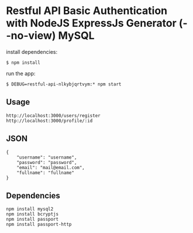 # Restful API Basic Authentication with NodeJS ExpressJs Generator (--no-view) MySQL

install dependencies:
```
$ npm install
```

run the app:
```
$ DEBUG=restful-api-nlkybjqrtvym:* npm start
```
## Usage
```
http://localhost:3000/users/register
http://localhost:3000/profile/:id
```
## JSON
```
{
    "username": "username",
    "password": "password",
    "email": "mail@email.com",
    "fullname": "fullname"
}
```
## Dependencies
```
npm install mysql2
npm install bcryptjs
npm install passport
npm install passport-http
```